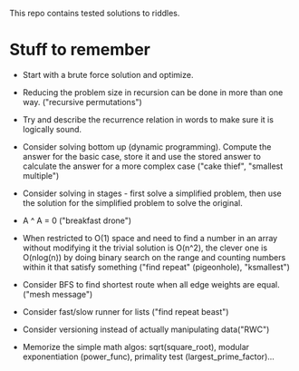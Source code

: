 This repo contains tested solutions to riddles.

# Stuff to remember
- Start with a brute force solution and optimize.

- Reducing the problem size in recursion can be done in more than one way. ("recursive permutations")

- Try and describe the recurrence relation in words to make sure it is logically sound.

- Consider solving bottom up (dynamic programming). Compute the answer for the basic case, store it and use the stored
answer to calculate the answer for a more complex case ("cake thief", "smallest multiple")

- Consider solving in stages - first solve a simplified problem, then use the solution for the simplified problem to
solve the original.

- A ^ A = 0 ("breakfast drone")

- When restricted to O(1) space and need to find a number in an array without 
modifying it the trivial solution is O(n^2), the clever one is O(nlog(n)) by
 doing binary search on the range and counting numbers within it that
 satisfy something ("find repeat" (pigeonhole), "ksmallest")

- Consider BFS to find shortest route when all edge weights are equal. ("mesh message")

- Consider fast/slow runner for lists ("find repeat beast")

- Consider versioning instead of actually manipulating data("RWC")

- Memorize the simple math algos: sqrt(square_root), 
modular exponentiation (power_func), primality test (largest_prime_factor)...